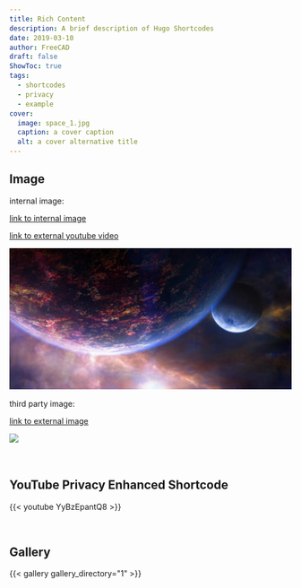 ```yaml
---
title: Rich Content
description: A brief description of Hugo Shortcodes
date: 2019-03-10
author: FreeCAD
draft: false
ShowToc: true
tags:
  - shortcodes
  - privacy
  - example
cover:
  image: space_1.jpg
  caption: a cover caption
  alt: a cover alternative title
---
```


## Image

internal image:

[link to internal image](space_1.jpg)

[link to external youtube video](https://www.youtube.com/watch?v=YyBzEpantQ8)

![](space_1.jpg)

third party image:

[link to external image](https://upload.wikimedia.org/wikipedia/commons/e/ec/Mongolfi%C3%A8re.jpg)

![](https://upload.wikimedia.org/wikipedia/commons/e/ec/Mongolfi%C3%A8re.jpg)


<br>

## YouTube Privacy Enhanced Shortcode

{{< youtube YyBzEpantQ8 >}}

<br>

## Gallery


{{< gallery gallery_directory="1" >}}